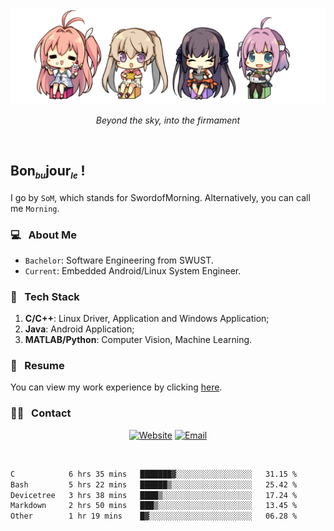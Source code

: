<img src="./pic/Aokana.png">
<p align="center"><em>Beyond the sky, into the firmament</em></p>

<br/>

## Bon<sub><em><font size=2>bu</font></em></sub>jour<sub><em><font size=2>le</font></em></sub> !

I go by `SoM`, which stands for SwordofMorning. Alternatively, you can call me `Morning`.

### 💻 &nbsp; About Me

- `Bachelor`: Software Engineering from SWUST.
- `Current`: Embedded Android/Linux System Engineer.

### 🔧 &nbsp; Tech Stack

1. **C/C++**: Linux Driver, Application and Windows Application;
2. **Java**: Android Application;
3. **MATLAB/Python**: Computer Vision, Machine Learning.

### 📝 &nbsp; Resume

You can view my work experience by clicking <a href="https://swordofmorning.com/index.php/contact/">here</a>.

### 🤝🏻 &nbsp; Contact

<p align="center">
<a href="https://swordofmorning.com/"><img alt="Website" src="https://img.shields.io/badge/Website-swordofmorning.com-blue?style=flat-square&logo=google-chrome"></a>
<a href="mailto:master@xiaojintao.email
"><img alt="Email" src="https://img.shields.io/badge/Email-master@xiaojintao.email-blue?style=flat-square&logo=gmail"></a>
</p>

<br/>

<!--START_SECTION:waka-->

```txt
C            6 hrs 35 mins   ███████▓░░░░░░░░░░░░░░░░░   31.15 %
Bash         5 hrs 22 mins   ██████▒░░░░░░░░░░░░░░░░░░   25.42 %
Devicetree   3 hrs 38 mins   ████▒░░░░░░░░░░░░░░░░░░░░   17.24 %
Markdown     2 hrs 50 mins   ███▒░░░░░░░░░░░░░░░░░░░░░   13.45 %
Other        1 hr 19 mins    █▓░░░░░░░░░░░░░░░░░░░░░░░   06.28 %
```

<!--END_SECTION:waka-->
